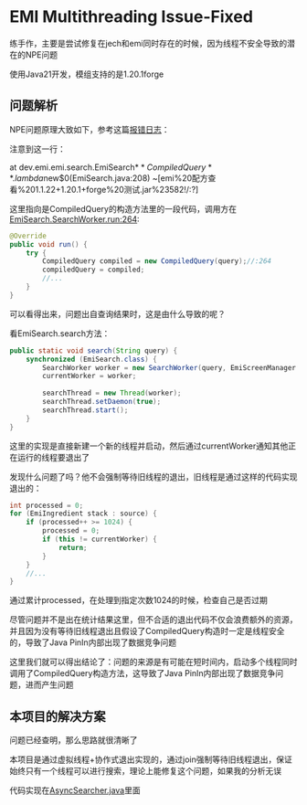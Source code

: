 # EMI Multithreading Issue-Fixed
练手作，主要是尝试修复在jech和emi同时存在的时候，因为线程不安全导致的潜在的NPE问题

使用Java21开发，模组支持的是1.20.1forge

## 问题解析

NPE问题原理大致如下，参考这篇[报错日志](https://github.com/Towdium/JustEnoughCharacters/issues/146#issuecomment-2907756948)：

注意到这一行：

at dev.emi.emi.search.EmiSearch$**CompiledQuery**.lambda$new$0(EmiSearch.java:208) ~[emi%20配方查看%201.1.22+1.20.1+forge%20测试.jar%23582!/:?]

这里指向是CompiledQuery的构造方法里的一段代码，调用方在[EmiSearch.SearchWorker.run:264](https://github.com/emilyploszaj/emi/blob/0be856e06f84ccab659e3d1369ad03c899491281/xplat/src/main/java/dev/emi/emi/search/EmiSearch.java#L264):
```java
@Override
public void run() {
    try {
        CompiledQuery compiled = new CompiledQuery(query);//:264
        compiledQuery = compiled;
        //...
    }
}
```

可以看得出来，问题出自查询结果时，这是由什么导致的呢？

看EmiSearch.search方法：
```java
public static void search(String query) {
	synchronized (EmiSearch.class) {
		SearchWorker worker = new SearchWorker(query, EmiScreenManager.getSearchSource());
		currentWorker = worker;
		
		searchThread = new Thread(worker);
		searchThread.setDaemon(true);
		searchThread.start();
	}
}
```

这里的实现是直接新建一个新的线程并启动，然后通过currentWorker通知其他正在运行的线程要退出了

发现什么问题了吗？他不会强制等待旧线程的退出，旧线程是通过这样的代码实现退出的：
```java
int processed = 0;
for (EmiIngredient stack : source) {
	if (processed++ >= 1024) {
        processed = 0;
        if (this != currentWorker) {
            return;
        }
    }
    //...
}
```
通过累计processed，在处理到指定次数1024的时候，检查自己是否过期

尽管问题并不是出在统计结果这里，但不合适的退出代码不仅会浪费额外的资源，并且因为没有等待旧线程退出且假设了CompiledQuery构造时一定是线程安全的，导致了Java PinIn内部出现了数据竞争问题

这里我们就可以得出结论了：问题的来源是有可能在短时间内，启动多个线程同时调用了CompiledQuery构造方法，这导致了Java PinIn内部出现了数据竞争问题，进而产生问题

## 本项目的解决方案
问题已经查明，那么思路就很清晰了

本项目是通过虚拟线程+协作式退出实现的，通过join强制等待旧线程退出，保证始终只有一个线程可以进行搜索，理论上能修复这个问题，如果我的分析无误

代码实现在[AsyncSearcher.java](/src/main/java/sajoyukimi/emi_multithreading_issue_fixed/AsyncSearcher.java)里面
